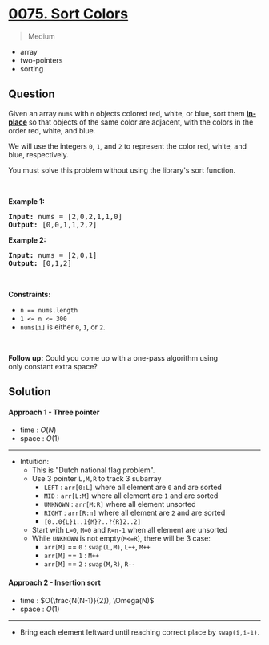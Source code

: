 # [0075. Sort Colors](https://leetcode.com/problems/sort-colors)


> Medium

- array
- two-pointers
- sorting



## Question


<p>Given an array <code>nums</code> with <code>n</code> objects colored red, white, or blue, sort them <strong><a href="https://en.wikipedia.org/wiki/In-place_algorithm" target="_blank">in-place</a> </strong>so that objects of the same color are adjacent, with the colors in the order red, white, and blue.</p>

<p>We will use the integers <code>0</code>, <code>1</code>, and <code>2</code> to represent the color red, white, and blue, respectively.</p>

<p>You must solve this problem without using the library&#39;s sort function.</p>

<p>&nbsp;</p>
<p><strong class="example">Example 1:</strong></p>

<pre>
<strong>Input:</strong> nums = [2,0,2,1,1,0]
<strong>Output:</strong> [0,0,1,1,2,2]
</pre>

<p><strong class="example">Example 2:</strong></p>

<pre>
<strong>Input:</strong> nums = [2,0,1]
<strong>Output:</strong> [0,1,2]
</pre>

<p>&nbsp;</p>
<p><strong>Constraints:</strong></p>

<ul>
	<li><code>n == nums.length</code></li>
	<li><code>1 &lt;= n &lt;= 300</code></li>
	<li><code>nums[i]</code> is either <code>0</code>, <code>1</code>, or <code>2</code>.</li>
</ul>

<p>&nbsp;</p>
<p><strong>Follow up:</strong>&nbsp;Could you come up with a one-pass algorithm using only&nbsp;constant extra space?</p>



## Solution

#### Approach 1 - Three pointer

- time  : $O(N)$
- space : $O(1)$

---

- Intuition:
	- This is "Dutch national flag problem".
	- Use 3 pointer `L,M,R` to track 3 subarray
		- `LEFT` : `arr[0:L]` where all element are `0` and are sorted
		- `MID` : `arr[L:M]` where all element are `1` and are sorted
		- `UNKNOWN` : `arr[M:R]` where all element unsorted
		- `RIGHT` : `arr[R:n]` where all element are `2` and are sorted
		- `[0..0{L}1..1{M}?..?{R}2..2]`
	- Start with `L=0`, `M=0` and `R=n-1` when all element are unsorted
	- While `UNKNOWN` is not empty(`M<=R`), there will be 3 case:
		- `arr[M]` == `0` : `swap(L,M)`, `L++`, `M++`
		- `arr[M]` == `1` : `M++`
		- `arr[M]` == `2` : `swap(M,R)`, `R--`


#### Approach 2 - Insertion sort

- time  : $O(\frac{N(N-1)}{2}), \Omega(N)$
- space : $O(1)$

---

- Bring each element leftward until reaching correct place by `swap(i,i-1)`.